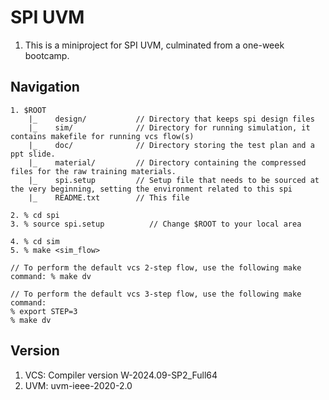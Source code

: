 # SPI UVM
1. This is a miniproject for SPI UVM, culminated from a one-week bootcamp.

## Navigation
```
1. $ROOT
    |_    design/           // Directory that keeps spi design files
    |_    sim/              // Directory for running simulation, it contains makefile for running vcs flow(s)
	|_	  doc/				// Directory storing the test plan and a ppt slide.
	|_ 	  material/			// Directory containing the compressed files for the raw training materials.
    |_    spi.setup         // Setup file that needs to be sourced at the very beginning, setting the environment related to this spi
    |_    README.txt        // This file

2. % cd spi
3. % source spi.setup          // Change $ROOT to your local area

4. % cd sim
5. % make <sim_flow>

// To perform the default vcs 2-step flow, use the following make command: % make dv

// To perform the default vcs 3-step flow, use the following make command:
% export STEP=3
% make dv

```

## Version
1. VCS: Compiler version W-2024.09-SP2_Full64
2. UVM: uvm-ieee-2020-2.0
